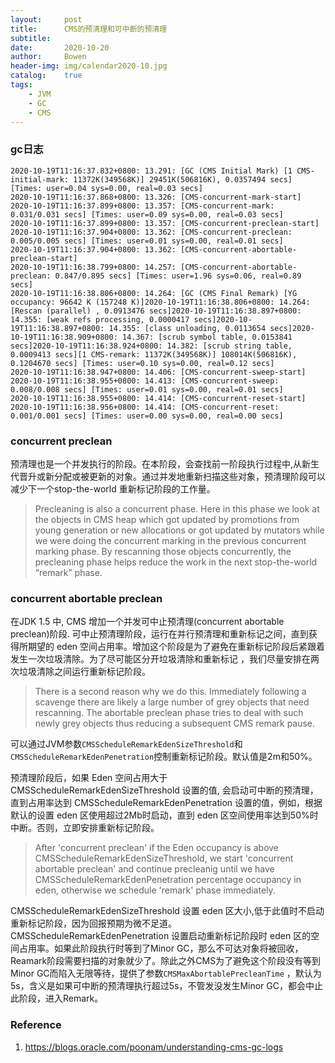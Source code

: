 ```yaml
---
layout:     post
title:      CMS的预清理和可中断的预清理
subtitle:   
date:       2020-10-20
author:     Bowen
header-img: img/calendar2020-10.jpg
catalog:    true
tags:
    - JVM
    - GC
    - CMS
---
```


### gc日志

```
2020-10-19T11:16:37.832+0800: 13.291: [GC (CMS Initial Mark) [1 CMS-initial-mark: 11372K(349568K)] 29451K(506816K), 0.0357494 secs] [Times: user=0.04 sys=0.00, real=0.03 secs]
2020-10-19T11:16:37.868+0800: 13.326: [CMS-concurrent-mark-start]
2020-10-19T11:16:37.899+0800: 13.357: [CMS-concurrent-mark: 0.031/0.031 secs] [Times: user=0.09 sys=0.00, real=0.03 secs]
2020-10-19T11:16:37.899+0800: 13.357: [CMS-concurrent-preclean-start]
2020-10-19T11:16:37.904+0800: 13.362: [CMS-concurrent-preclean: 0.005/0.005 secs] [Times: user=0.01 sys=0.00, real=0.01 secs]
2020-10-19T11:16:37.904+0800: 13.362: [CMS-concurrent-abortable-preclean-start]
2020-10-19T11:16:38.799+0800: 14.257: [CMS-concurrent-abortable-preclean: 0.847/0.895 secs] [Times: user=1.96 sys=0.06, real=0.89 secs]
2020-10-19T11:16:38.806+0800: 14.264: [GC (CMS Final Remark) [YG occupancy: 96642 K (157248 K)]2020-10-19T11:16:38.806+0800: 14.264: [Rescan (parallel) , 0.0913476 secs]2020-10-19T11:16:38.897+0800: 14.355: [weak refs processing, 0.0000417 secs]2020-10-19T11:16:38.897+0800: 14.355: [class unloading, 0.0113654 secs]2020-10-19T11:16:38.909+0800: 14.367: [scrub symbol table, 0.0153841 secs]2020-10-19T11:16:38.924+0800: 14.382: [scrub string table, 0.0009413 secs][1 CMS-remark: 11372K(349568K)] 108014K(506816K), 0.1204670 secs] [Times: user=0.10 sys=0.00, real=0.12 secs]
2020-10-19T11:16:38.947+0800: 14.406: [CMS-concurrent-sweep-start]
2020-10-19T11:16:38.955+0800: 14.413: [CMS-concurrent-sweep: 0.008/0.008 secs] [Times: user=0.01 sys=0.00, real=0.01 secs]
2020-10-19T11:16:38.955+0800: 14.414: [CMS-concurrent-reset-start]
2020-10-19T11:16:38.956+0800: 14.414: [CMS-concurrent-reset: 0.001/0.001 secs] [Times: user=0.00 sys=0.00, real=0.00 secs]
```

### concurrent preclean

预清理也是一个并发执行的阶段。在本阶段，会查找前一阶段执行过程中,从新生代晋升或新分配或被更新的对象。通过并发地重新扫描这些对象，预清理阶段可以减少下一个stop-the-world 重新标记阶段的工作量。
> Precleaning is also a concurrent phase. Here in this phase we look at the objects in CMS heap which got updated by promotions from young generation or new allocations or got updated by mutators while we were doing the concurrent marking in the previous concurrent marking phase. By rescanning those objects concurrently, the precleaning phase helps reduce the work in the next stop-the-world “remark” phase.

### concurrent abortable preclean

在JDK 1.5 中, CMS 增加一个并发可中止预清理(concurrent abortable preclean)阶段. 可中止预清理阶段，运行在并行预清理和重新标记之间，直到获得所期望的 eden 空间占用率。增加这个阶段是为了避免在重新标记阶段后紧跟着发生一次垃圾清除。为了尽可能区分开垃圾清除和重新标记 ，我们尽量安排在两次垃圾清除之间运行重新标记阶段。

> There is a second reason why we do this. Immediately following a scavenge there are likely a large number of grey objects that need rescanning. The abortable preclean phase tries to deal with such newly grey objects thus reducing a subsequent CMS remark pause.

可以通过JVM参数`CMSScheduleRemarkEdenSizeThreshold`和 `CMSScheduleRemarkEdenPenetration`控制重新标记阶段。默认值是2m和50%。

预清理阶段后，如果 Eden 空间占用大于 CMSScheduleRemarkEdenSizeThreshold 设置的值, 会启动可中断的预清理，直到占用率达到 CMSScheduleRemarkEdenPenetration 设置的值，例如，根据默认的设置 eden 区使用超过2Mb时启动，直到 eden 区空间使用率达到50%时中断。否则，立即安排重新标记阶段。

> After 'concurrent preclean' if the Eden occupancy is above CMSScheduleRemarkEdenSizeThreshold, we start 'concurrent abortable preclean' and continue precleanig until we have CMSScheduleRemarkEdenPenetration percentage occupancy in eden, otherwise we schedule 'remark' phase immediately.

CMSScheduleRemarkEdenSizeThreshold 设置 eden 区大小,低于此值时不启动重新标记阶段，因为回报预期为微不足道。CMSScheduleRemarkEdenPenetration 设置启动重新标记阶段时 eden 区的空间占用率。如果此阶段执行时等到了Minor GC，那么不可达对象将被回收，Reamark阶段需要扫描的对象就少了。除此之外CMS为了避免这个阶段没有等到Minor GC而陷入无限等待，提供了参数`CMSMaxAbortablePrecleanTime` ，默认为5s，含义是如果可中断的预清理执行超过5s，不管发没发生Minor GC，都会中止此阶段，进入Remark。

### Reference

1. https://blogs.oracle.com/poonam/understanding-cms-gc-logs


